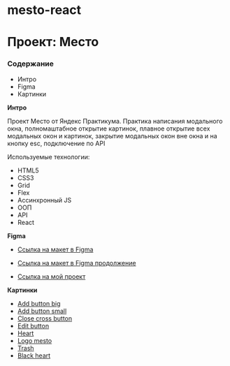 # mesto-react

# Проект: Место

### Содержание

- Интро
- Figma
- Картинки

**Интро**

Проект Место от Яндекс Практикума.
Практика написания модального окна, полномаштабное открытие картинок, плавное открытие всех модальных окон и картинок, закрытие модальных окон вне окна и на кнопку esc, подключение по API

Используемые технологии:

- HTML5
- CSS3
- Grid
- Flex
- Ассинхронный JS
- ООП
- API
- React

**Figma**

- [Ссылка на макет в Figma](https://www.figma.com/file/bjyvbKKJN2naO0ucURl2Z0/JavaScript.-Sprint-5?node-id=50160%3A110&t=yvzeCwViPwWnbwwZ-0)

- [Ссылка на макет в Figma продолжение](https://www.figma.com/file/PSdQFRHoxXJFs2FH8IXViF/JavaScript.-Sprint-9?type=design&node-id=0-1&t=opPM00qUqp8ymdpH-0)

- [Ссылка на мой проект](https://olyaolya13.github.io/mesto/)

**Картинки**

- [Add button big](https://github.com/Olyaolya13/mesto/blob/main/images/logo/Add%20Button.svg)
- [Add button small](https://github.com/Olyaolya13/mesto/blob/main/images/logo/Add%20Button1.svg)
- [Close cross button](https://github.com/Olyaolya13/mesto/blob/main/images/logo/Close%20Icon.svg)
- [Edit button](https://github.com/Olyaolya13/mesto/blob/main/images/logo/Edit%20Button.svg)
- [Heart](https://github.com/Olyaolya13/mesto/blob/main/images/logo/heart.svg)
- [Logo mesto](https://github.com/Olyaolya13/mesto/blob/main/images/logo/logo.svg)
- [Trash](https://github.com/Olyaolya13/mesto/blob/main/images/logo/Trash.svg)
- [Black heart](https://github.com/Olyaolya13/mesto/blob/main/images/logo/black_heart.svg)
